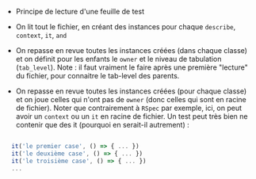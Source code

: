 

* Principe de lecture d'une feuille de test


* On lit tout le fichier, en créant des instances pour chaque `describe`, `context`, `it`, `and`
* On repasse en revue toutes les instances créées (dans chaque classe) et on définit pour les enfants le `owner` et le niveau de tabulation (`tab_level`). Note : il faut vraiment le faire après une première "lecture" du fichier, pour connaitre le tab-level des parents.
* On repasse en revue toutes les instances créées (pour chaque classe) et on joue celles qui n'ont pas de `owner` (donc celles qui sont en racine de fichier). Noter que contrairement à `RSpec` par exemple, ici, on peut avoir un `context` ou un `it` en racine de fichier. Un test peut très bien ne contenir que des it (pourquoi en serait-il autrement) :

```js

  it('le premier case', () => { ... })
  it('le deuxième case', () => { ... })
  it('le troisième case', () => { ... })
  ...

```
